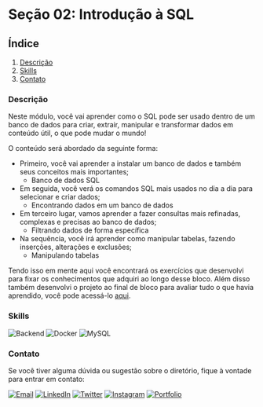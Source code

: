 # Seção 02: Introdução à SQL

## Índice

1. [Descrição](#descrição)
2. [Skills](#skills)
3. [Contato](#contato)

### Descrição

Neste módulo, você vai aprender como o SQL pode ser usado dentro de um banco de dados para criar, extrair, manipular e transformar dados em conteúdo útil, o que pode mudar o mundo!

O conteúdo será abordado da seguinte forma:
- Primeiro, você vai aprender a instalar um banco de dados e também seus conceitos mais importantes;
  - Banco de dados SQL
- Em seguida, você verá os comandos SQL mais usados no dia a dia para selecionar e criar dados;
  - Encontrando dados em um banco de dados
- Em terceiro lugar, vamos aprender a fazer consultas mais refinadas, complexas e precisas ao banco   de dados;
  - Filtrando dados de forma específica
- Na sequência, você irá aprender como manipular tabelas, fazendo inserções, alterações e exclusões;
  - Manipulando tabelas

Tendo isso em mente aqui você encontrará os exercícios que desenvolvi para fixar os conhecimentos que adquiri ao longo desse bloco. Além disso também desenvolvi o projeto ao final de bloco para avaliar tudo o que havia aprendido, você pode acessá-lo [aqui](https://github.com/righigor/trybe-exercicios/tree/main/03-Back-End/Secao02-Intro-SQL/Dia05-Projeto-All-for-One).

### Skills

![Backend](https://img.shields.io/badge/Backend-333333?style=for-the-badge)
![Docker](https://img.shields.io/badge/Docker-2496ED?style=for-the-badge&logo=docker&logoColor=white)
![MySQL](https://img.shields.io/badge/MySQL-4479A1?style=for-the-badge&logo=mysql&logoColor=white)

### Contato

Se você tiver alguma dúvida ou sugestão sobre o diretório, fique à vontade para entrar em contato:

[![Email](https://img.shields.io/badge/Email-D14836?style=for-the-badge&logo=gmail&logoColor=white)](mailto:righigordev@gmail.com)
[![LinkedIn](https://img.shields.io/badge/LinkedIn-0077B5?style=for-the-badge&logo=linkedin&logoColor=white)](https://www.linkedin.com/in/igor-righi/) [![Twitter](https://img.shields.io/badge/Twitter-1DA1F2?style=for-the-badge&logo=twitter&logoColor=white)](https://twitter.com/righigor) [![Instagram](https://img.shields.io/badge/Instagram-E4405F?style=for-the-badge&logo=instagram&logoColor=white)](https://www.instagram.com/righigor/) [![Portfolio](https://img.shields.io/badge/Portfolio-9cf?style=for-the-badge&logo=appveyor&logoColor=white)](https://righigordev.netlify.app/)